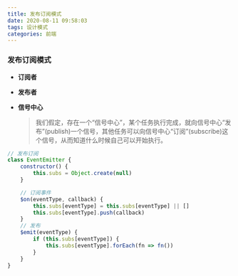 ```yaml
---
title: 发布订阅模式
date: 2020-08-11 09:58:03
tags: 设计模式
categories: 前端
---
```


### **发布订阅模式**



- **订阅者**

- **发布者**

- **信号中心**

  > 我们假定，存在一个“信号中心”，某个任务执行完成，就向信号中心“发布”(publish)一个信号，其他任务可以向信号中心“订阅”(subscribe)这个信号，从而知道什么时候自己可以开始执行。



```js
// 发布订阅
class EventEmitter {
	constructor() {
		this.subs = Object.create(null)
	}

	// 订阅事件
	$on(eventType, callback) {
		this.subs[eventType] = this.subs[eventType] || []
		this.subs[eventType].push(callback)
	}
	// 发布
	$emit(eventType) {
		if (this.subs[eventType]) {
			this.subs[eventType].forEach(fn => fn())
		}
	}
}
```

